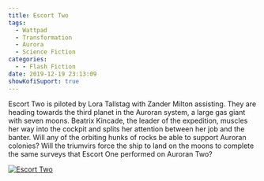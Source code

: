 ```yaml
---
title: Escort Two
tags:
  - Wattpad
  - Transformation
  - Aurora
  - Science Fiction
categories:
  - - Flash Fiction
date: 2019-12-19 23:13:09
showKofiSuport: true
---
```


Escort Two is piloted by Lora Tallstag with Zander Milton assisting. They are heading towards the third planet in the Auroran system, a large gas giant with seven moons. Beatrix Kincade, the leader of the expedition, muscles her way into the cockpit and splits her attention between her job and the banter.<!-- more --> Will any of the orbiting hunks of rocks be able to support Auroran colonies? Will the triumvirs force the ship to land on the moons to complete the same surveys that Escort One performed on Auroran Two?

<div class="center">

[![Escort Two](/images/covers/transformation.png "Escort Two")](https://www.wattpad.com/817355358-transformation-escort-two)

</div>